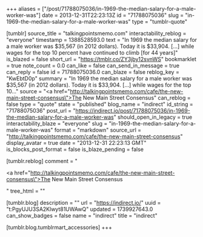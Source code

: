 +++
aliases = ["/post/71788075036/in-1969-the-median-salary-for-a-male-worker-was"]
date = 2013-12-31T22:23:13Z
id = "71788075036"
slug = "in-1969-the-median-salary-for-a-male-worker-was"
type = "tumblr-quote"

[tumblr]
source_title = "talkingpointsmemo.com"
interactability_reblog = "everyone"
timestamp = 1388528593.0
text = "In 1969 the median salary for a male worker was $35,567 (in 2012 dollars). Today it is $33,904. […] while wages for the top 10 percent have continued to climb [for 44 years]"
is_blazed = false
short_url = "https://tmblr.co/ZY3jby12svnWS"
bookmarklet = true
note_count = 0.0
can_like = false
can_send_in_message = true
can_reply = false
id = 71788075036.0
can_blaze = false
reblog_key = "KwEbtD0p"
summary = "In 1969 the median salary for a male worker was $35,567 (in 2012 dollars). Today it is $33,904. […] while wages for the top 10..."
source = "<a href=\"http://talkingpointsmemo.com/cafe/the-new-main-street-consensus\">The New Main Street Consensus</a>"
can_reblog = false
type = "quote"
state = "published"
blog_name = "indirect"
id_string = "71788075036"
post_url = "https://indirect.io/post/71788075036/in-1969-the-median-salary-for-a-male-worker-was"
should_open_in_legacy = true
interactability_blaze = "everyone"
slug = "in-1969-the-median-salary-for-a-male-worker-was"
format = "markdown"
source_url = "http://talkingpointsmemo.com/cafe/the-new-main-street-consensus"
display_avatar = true
date = "2013-12-31 22:23:13 GMT"
is_blocks_post_format = false
is_blaze_pending = false

[tumblr.reblog]
comment = "<p><a href=\"http://talkingpointsmemo.com/cafe/the-new-main-street-consensus\">The New Main Street Consensus</a></p>"
tree_html = ""

[tumblr.blog]
description = ""
url = "https://indirect.io/"
uuid = "t:PgyUJU3SA2Klwyt81UWAwQ"
updated = 1739927643.0
can_show_badges = false
name = "indirect"
title = "indirect"

[tumblr.blog.tumblrmart_accessories]
+++
